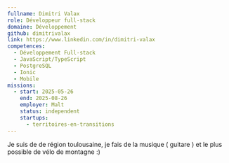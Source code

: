 ```yaml
---
fullname: Dimitri Valax
role: Développeur full-stack
domaine: Développement
github: dimitrivalax
link: https://www.linkedin.com/in/dimitri-valax
competences:
  - Développement Full-stack
  - JavaScript/TypeScript
  - PostgreSQL
  - Ionic
  - Mobile
missions:
  - start: 2025-05-26
    end: 2025-08-26
    employer: Malt
    status: independent
    startups:
      - territoires-en-transitions
---
```

Je suis de de région toulousaine, je fais de la musique ( guitare ) et le plus possible de vélo de montagne :)